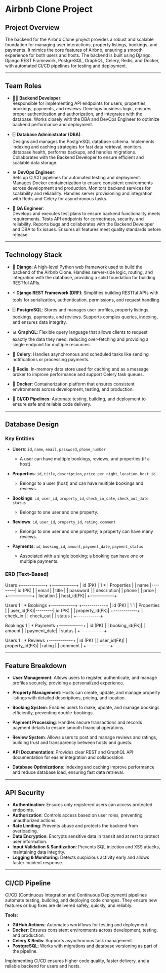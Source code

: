 # Airbnb Clone Project

## Project Overview
The backend for the Airbnb Clone project provides a robust and scalable foundation for managing user interactions, property listings, bookings, and payments. It mimics the core features of Airbnb, ensuring a smooth experience for both users and hosts. The backend is built using Django, Django REST Framework, PostgreSQL, GraphQL, Celery, Redis, and Docker, with automated CI/CD pipelines for testing and deployment.

---

## Team Roles

- 👨‍💻 **Backend Developer**:  
  Responsible for implementing API endpoints for users, properties, bookings, payments, and reviews. Develops business logic, ensures proper authentication and authorization, and integrates with the database. Works closely with the DBA and DevOps Engineer to optimize backend performance and deployment.  

- 🗄️ **Database Administrator (DBA)**:  
  Designs and manages the PostgreSQL database schema. Implements indexing and caching strategies for fast data retrieval, monitors database health, performs backups, and handles migrations. Collaborates with the Backend Developer to ensure efficient and scalable data storage.  

- ⚙️ **DevOps Engineer**:  
  Sets up CI/CD pipelines for automated testing and deployment. Manages Docker containerization to ensure consistent environments across development and production. Monitors backend services for scalability and reliability. Handles server provisioning and integration with Redis and Celery for asynchronous tasks.  

- 🧪 **QA Engineer**:  
  Develops and executes test plans to ensure backend functionality meets requirements. Tests API endpoints for correctness, security, and reliability. Reports bugs and collaborates with the Backend Developer and DBA to fix issues. Ensures all features meet quality standards before release.  

---

## Technology Stack

- 🐍 **Django**: A high-level Python web framework used to build the backend of the Airbnb Clone. Handles server-side logic, routing, and integration with the database, providing a solid foundation for building RESTful APIs.  

- ⚡ **Django REST Framework (DRF)**: Simplifies building RESTful APIs with tools for serialization, authentication, permissions, and request handling.  

- 🗄️ **PostgreSQL**: Stores and manages user profiles, property listings, bookings, payments, and reviews. Supports complex queries, indexing, and ensures data integrity.  

- 📊 **GraphQL**: Flexible query language that allows clients to request exactly the data they need, reducing over-fetching and providing a single endpoint for multiple resources.  

- 📝 **Celery**: Handles asynchronous and scheduled tasks like sending notifications or processing payments.  

- 🧩 **Redis**: In-memory data store used for caching and as a message broker to improve performance and support Celery task queues.  

- 🐳 **Docker**: Containerization platform that ensures consistent environments across development, testing, and production.  

- 🔄 **CI/CD Pipelines**: Automate testing, building, and deployment to ensure safe and reliable code delivery.  

---

## Database Design

### Key Entities

- **Users**: `id`, `name`, `email`, `password`, `phone_number`  
  - A user can have multiple bookings, reviews, and properties (if a host).  

- **Properties**: `id`, `title`, `description`, `price_per_night`, `location`, `host_id`  
  - Belongs to a user (host) and can have multiple bookings and reviews.  

- **Bookings**: `id`, `user_id`, `property_id`, `check_in_date`, `check_out_date`, `status`  
  - Belongs to one user and one property.  

- **Reviews**: `id`, `user_id`, `property_id`, `rating`, `comment`  
  - Belongs to one user and one property; a property can have many reviews.  

- **Payments**: `id`, `booking_id`, `amount`, `payment_date`, `payment_status`  
  - Associated with a single booking; a booking can have one or multiple payments.  

### ERD (Text-Based)
Users
+------------+         +------------+
| id (PK)    | 1     * | Properties |
| name       |---------| id (PK)    |
| email      |         | title      |
| password   |         | description|
| phone      |         | price      |
+------------+         | location   |
                       | host_id(FK)|
                       +------------+

Users
 1
 |
 *
Bookings
+------------+         +------------+
| id (PK)    | 1     1 | Properties |
| user_id(FK)|---------| id (PK)    |
| property_id(FK)|      +------------+
| check_in   |
| check_out  |
| status     |
+------------+

Bookings
 1
 |
 *
Payments
+------------+
| id (PK)    |
| booking_id(FK)|
| amount     |
| payment_date|
| status     |
+------------+

Users
 1
 |
 *
Reviews
+------------+
| id (PK)    |
| user_id(FK)|
| property_id(FK)|
| rating     |
| comment    |
+------------+

---

## Feature Breakdown

- **User Management**: Allows users to register, authenticate, and manage profiles securely, providing a personalized experience.  

- **Property Management**: Hosts can create, update, and manage property listings with detailed descriptions, pricing, and location.  

- **Booking System**: Enables users to make, update, and manage bookings efficiently, preventing double-bookings.  

- **Payment Processing**: Handles secure transactions and records payment details to ensure smooth financial operations.  

- **Review System**: Allows users to post and manage reviews and ratings, building trust and transparency between hosts and guests.  

- **API Documentation**: Provides clear REST and GraphQL API documentation for easier integration and collaboration.  

- **Database Optimizations**: Indexing and caching improve performance and reduce database load, ensuring fast data retrieval.  

---

## API Security

- **Authentication**: Ensures only registered users can access protected endpoints.  
- **Authorization**: Controls access based on user roles, preventing unauthorized actions.  
- **Rate Limiting**: Prevents abuse and protects the backend from overloading.  
- **Data Encryption**: Encrypts sensitive data in transit and at rest to protect user information.  
- **Input Validation & Sanitization**: Prevents SQL injection and XSS attacks, maintaining data integrity.  
- **Logging & Monitoring**: Detects suspicious activity early and allows faster incident response.  

---

## CI/CD Pipeline

CI/CD (Continuous Integration and Continuous Deployment) pipelines automate testing, building, and deploying code changes. They ensure new features or bug fixes are delivered safely, quickly, and reliably.  

**Tools:**  
- **GitHub Actions**: Automates workflows for testing and deployment.  
- **Docker**: Ensures consistent environments across development, testing, and production.  
- **Celery & Redis**: Supports asynchronous task management.  
- **PostgreSQL**: Works with migrations and database versioning as part of the pipeline.  

Implementing CI/CD ensures higher code quality, faster delivery, and a reliable backend for users and hosts.

